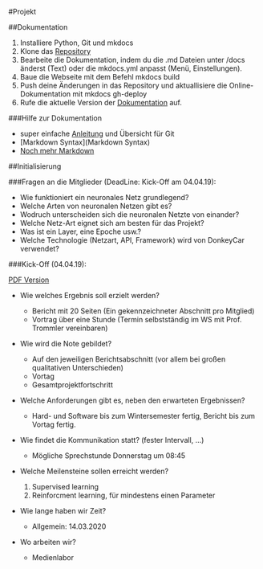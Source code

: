 #Projekt

##Dokumentation
1. Installiere Python, Git und mkdocs
2. Klone das [Repository](https://github.com/bohniti/it_projekt_dokumentation)
3. Bearbeite die Dokumentation, indem du die .md Dateien unter /docs änderst (Text) oder die mkdocs.yml anpasst (Menü, Einstellungen).
4. Baue die Webseite mit dem Befehl mkdocs build
5. Push deine Änderungen in das Repository und aktuallisiere die Online-Dokumentation mit mkdocs gh-deploy
6. Rufe die aktuelle Version der [Dokumentation](https://bohniti.github.io/it-projekt) auf.

###Hilfe zur Dokumentation
* super einfache [Anleitung](https://rogerdudler.github.io/git-guide/index.de.html) und Übersicht für Git
* [Markdown Syntax](Markdown Syntax)
* [Noch mehr Markdown](https://support.squarespace.com/hc/de/articles/206543587-Markdown-Spickzettel)

##Initialisierung

###Fragen an die Mitglieder (DeadLine: Kick-Off am 04.04.19):
* Wie funktioniert ein neuronales Netz grundlegend?
* Welche Arten von neuronalen Netzen gibt es?
* Wodruch unterscheiden sich die neuronalen Netzte von einander?
* Welche Netz-Art eignet sich am besten für das Projekt?
* Was ist ein Layer, eine Epoche usw.?
* Welche Technologie (Netzart, API, Framework) wird von DonkeyCar verwendet?

###Kick-Off (04.04.19):

[PDF Version](/data/kick_off.pdf)

* Wie welches Ergebnis soll erzielt werden?

    * Bericht mit 20 Seiten (Ein gekennzeichneter Abschnitt pro Mitglied)
    * Vortrag über eine Stunde (Termin selbstständig im WS mit Prof. Trommler vereinbaren)

* Wie wird die Note gebildet?

    * Auf den jeweiligen Berichtsabschnitt (vor allem bei großen qualitativen Unterschieden)
    * Vortag
    * Gesamtprojektfortschritt

* Welche Anforderungen gibt es, neben den erwarteten Ergebnissen?

    * Hard- und Software bis zum Wintersemester fertig, Bericht bis zum Vortag fertig.

* Wie findet die Kommunikation statt? (fester Intervall, ...)

    * Mögliche Sprechstunde Donnerstag um 08:45

* Welche Meilensteine sollen erreicht werden?

    1. Supervised learning
    2. Reinforcment learning, für mindestens einen Parameter

* Wie lange haben wir Zeit?

    * Allgemein: 14.03.2020

* Wo arbeiten wir?

    * Medienlabor
